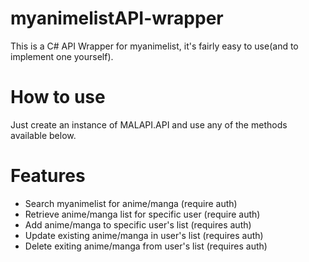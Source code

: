 # myanimelistAPI-wrapper
This is a C# API Wrapper for myanimelist, it's fairly easy to use(and to implement one yourself).


# How to use
Just create an instance of MALAPI.API and use any of the methods available below.



# Features
<ul>
<li> Search myanimelist for anime/manga (require auth) </li>
<li> Retrieve anime/manga list for specific user (require auth) </li>
<li> Add anime/manga to specific user's list (requires auth) </li>
<li> Update existing anime/manga in user's list (requires auth) </li>
<li> Delete exiting anime/manga from user's list (requires auth) </li>
</ul>
